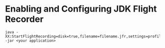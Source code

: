 # Enabling and Configuring JDK Flight Recorder

```
java -XX:StartFlightRecording=disk=true,filename=filename.jfr,settings=profile,dumponexit=true -jar <your application>
```